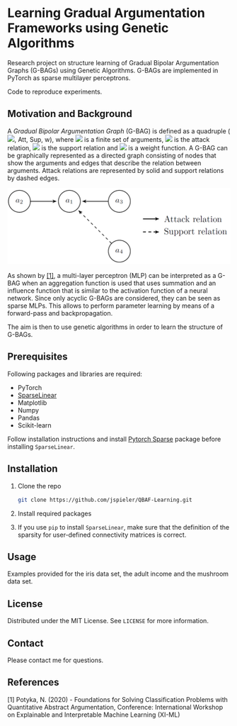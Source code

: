 # Learning Gradual Argumentation Frameworks using Genetic Algorithms

Research project on structure learning of Gradual Bipolar Argumentation Graphs (G-BAGs) using Genetic Algorithms.
G-BAGs are implemented in PyTorch as sparse multilayer perceptrons.

Code to reproduce experiments.

## Motivation and Background
A *Gradual Bipolar Argumentation Graph* (G-BAG) is defined as a quadruple (<img src="https://render.githubusercontent.com/render/math?math=\mathcal{A}">, Att, Sup, w), where <img src="https://render.githubusercontent.com/render/math?math=\mathcal{A}"> is a finite set of arguments, <img src="https://render.githubusercontent.com/render/math?math=Att \subseteq \mathcal{A} \times \mathcal{A}"> is the attack relation, <img src="https://render.githubusercontent.com/render/math?math=Sup \subseteq \mathcal{A} \times \mathcal{A}"> is the support relation and <img src="https://render.githubusercontent.com/render/math?math=w : \mathcal{A} \rightarrow [0,1]"> is a weight function.
A G-BAG can be graphically represented as a directed graph consisting of nodes that show the arguments and edges that describe the relation between arguments. Attack relations are represented by solid and support relations by dashed edges.

![image](img/GBAG.png?raw=true "Graphical representation of a Gradual Bipolar Argumentation Graph")

As shown by [[1]](#1), a multi-layer perceptron (MLP) can be interpreted as a G-BAG when an aggregation function is used that uses summation and an influence function that is similar to the activation function of a neural network. Since only acyclic G-BAGs are considered, they can be seen as sparse MLPs. This allows to perform parameter learning by means of a forward-pass and backpropagation.

The aim is then to use genetic algorithms in order to learn the structure of G-BAGs.

## Prerequisites

Following packages and libraries are required:
* PyTorch
* [SparseLinear](https://github.com/hyeon95y/SparseLinear)
* Matplotlib
* Numpy
* Pandas
* Scikit-learn

Follow installation instructions and install [Pytorch Sparse](https://github.com/rusty1s/pytorch_sparse) package before installing ```SparseLinear```.

## Installation

1. Clone the repo
   ```sh
   git clone https://github.com/jspieler/QBAF-Learning.git
   ```
2. Install required packages

3. If you use ```pip``` to install ```SparseLinear```, make sure that the definition of the sparsity for user-defined connectivity matrices is correct.



## Usage

Examples provided for the iris data set, the adult income and the mushroom data set.


## License

Distributed under the MIT License. See `LICENSE` for more information.


## Contact

Please contact me for questions.

## References
<a id="1">[1]</a>
Potyka, N. (2020) -
Foundations for Solving Classification Problems with Quantitative Abstract Argumentation,
Conference: International Workshop on Explainable and Interpretable Machine Learning (XI-ML)
